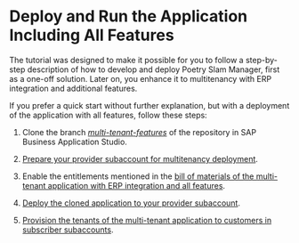 # Deploy and Run the Application Including All Features

The tutorial was designed to make it possible for you to follow a step-by-step description of how to develop and deploy Poetry Slam Manager, first as a one-off solution. Later on, you enhance it to multitenancy with ERP integration and additional features.

If you prefer a quick start without further explanation, but with a deployment of the application with all features, follow these steps:

1. Clone the branch [*multi-tenant-features*](../../../tree/main-multi-tenant-features) of the repository in SAP Business Application Studio.

2. [Prepare your provider subaccount for multitenancy deployment](./22-Multi-Tenancy-Prepare-Deployment.md).

3. Enable the entitlements mentioned in the [bill of materials of the multi-tenant application with ERP integration and all features](./40-Multi-Tenancy-Features-BillOfMaterials.md). 

4. [Deploy the cloned application to your provider subaccount](./24-Multi-Tenancy-Deployment.md).

5. [Provision the tenants of the multi-tenant application to customers in subscriber subaccounts](./25-Multi-Tenancy-Provisioning.md).